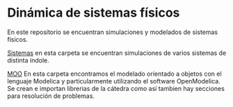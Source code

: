 # Dinámica de sistemas físicos

En este repositorio se encuentran simulaciones y modelados de sistemas físicos. 

[Sistemas](/Sistemas%20(Ejs%20y%20TPs)/) en esta carpeta se encuentran simulaciones de varios sistemas de distinta índole. 

[MOO](/MOO/README.md) En esta carpeta encontramos el modelado orientado a objetos con el lenguaje Modelica y particularmente utilizando el software OpenModelica. Se crean e importan librerias de la cátedra como así tambien hay secciones para resolución de problemas.
